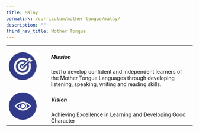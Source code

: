 ```yaml
---
title: Malay
permalink: /curriculum/mother-tongue/malay/
description: ""
third_nav_title: Mother Tongue
---
```

<table>
	<tr>
		<td width="100px">
			<img src="/images/mission.jpg" style="height:75px; width:75px"/>
		</td>
		<td> 
			<h5>Mission</h5>
			textTo develop confident and independent learners of the Mother Tongue Languages through developing listening, speaking, writing and reading skills.
		</td>
	</tr>
	<td>
		<img src="/images/vision.png" style="height:75px; width:75px"/>
	</td>
	<td> 
		<h5>Vision</h5>
		Achieving Excellence in Learning and Developing Good Character
	</td>
	</tr>
</table>

